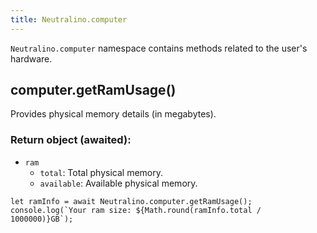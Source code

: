 ```yaml
---
title: Neutralino.computer
---
```


`Neutralino.computer` namespace contains methods related to the user's hardware.

## computer.getRamUsage()
Provides physical memory details (in megabytes).

### Return object (awaited):
- `ram`
  * `total`: Total physical memory.
  * `available`: Available physical memory.


```
let ramInfo = await Neutralino.computer.getRamUsage();
console.log(`Your ram size: ${Math.round(ramInfo.total / 1000000)}GB`);
```
